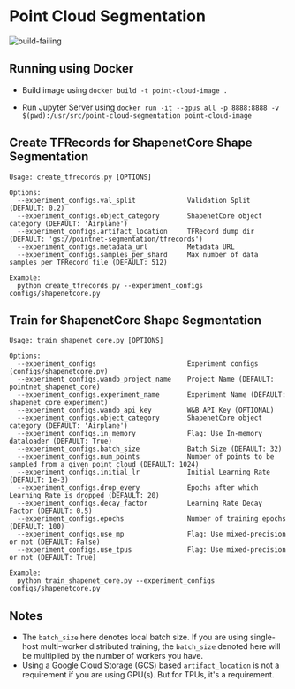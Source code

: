 # Point Cloud Segmentation

<img src="https://github.com/soumik12345/point-cloud-segmentation/workflows/tests/badge.svg" alt="build-failing">

## Running using Docker

- Build image using `docker build -t point-cloud-image .`

- Run Jupyter Server using `docker run -it --gpus all -p 8888:8888 -v $(pwd):/usr/src/point-cloud-segmentation point-cloud-image`


## Create TFRecords for ShapenetCore Shape Segmentation

```
Usage: create_tfrecords.py [OPTIONS]

Options:
  --experiment_configs.val_split             Validation Split (DEFAULT: 0.2)
  --experiment_configs.object_category       ShapenetCore object category (DEFAULT: 'Airplane')
  --experiment_configs.artifact_location     TFRecord dump dir (DEFAULT: 'gs://pointnet-segmentation/tfrecords')
  --experiment_configs.metadata_url          Metadata URL
  --experiment_configs.samples_per_shard     Max number of data samples per TFRecord file (DEFAULT: 512)

Example:
  python create_tfrecords.py --experiment_configs configs/shapenetcore.py
```


## Train for ShapenetCore Shape Segmentation

```
Usage: train_shapenet_core.py [OPTIONS]

Options:
  --experiment_configs                       Experiment configs (configs/shapenetcore.py)
  --experiment_configs.wandb_project_name    Project Name (DEFAULT: pointnet_shapenet_core)
  --experiment_configs.experiment_name       Experiment Name (DEFAULT: shapenet_core_experiment)
  --experiment_configs.wandb_api_key         W&B API Key (OPTIONAL)
  --experiment_configs.object_category       ShapenetCore object category (DEFAULT: 'Airplane')
  --experiment_configs.in_memory             Flag: Use In-memory dataloader (DEFAULT: True)
  --experiment_configs.batch_size            Batch Size (DEFAULT: 32)
  --experiment_configs.num_points            Number of points to be sampled from a given point cloud (DEFAULT: 1024)
  --experiment_configs.initial_lr            Initial Learning Rate (DEFAULT: 1e-3)
  --experiment_configs.drop_every            Epochs after which Learning Rate is dropped (DEFAULT: 20)
  --experiment_configs.decay_factor          Learning Rate Decay Factor (DEFAULT: 0.5)
  --experiment_configs.epochs                Number of training epochs (DEFAULT: 100)
  --experiment_configs.use_mp                Flag: Use mixed-precision or not (DEFAULT: False)
  --experiment_configs.use_tpus              Flag: Use mixed-precision or not (DEFAULT: True)

Example:
  python train_shapenet_core.py --experiment_configs configs/shapenetcore.py
```

## Notes

* The `batch_size` here denotes local batch size. If you are using single-host multi-worker distributed training,
the `batch_size` denoted here will be multiplied by the number of workers you have. 
* Using a Google Cloud Storage (GCS) based `artifact_location` is not a requirement if you are using GPU(s). But for 
TPUs, it's a requirement. 
